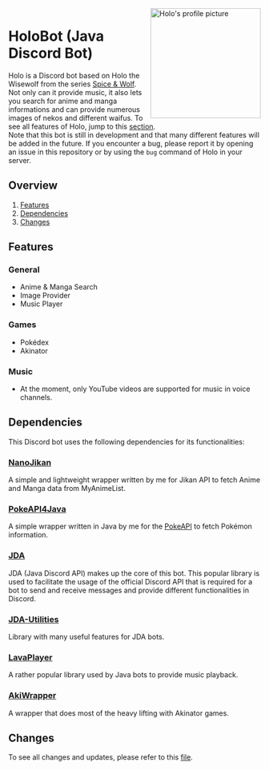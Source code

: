 <img align="right" src="https://github.com/xHarlock/HoloBot/blob/master/src/main/resources/logo.png" height="220" width="220" alt="Holo's profile picture">

# HoloBot (Java Discord Bot)

Holo is a Discord bot based on Holo the Wisewolf from the series [Spice & Wolf](https://en.wikipedia.org/wiki/Spice_and_Wolf). Not only can it provide music, it also lets you search for anime and manga informations and can provide numerous images of nekos and different waifus. To see all features of Holo, jump to this [section](#features).
<br>Note that this bot is still in development and that many different features will be added in the future. If you encounter a bug, please report it by opening an issue in this repository or by using the `bug` command of Holo in your server.

## Overview

1. [Features](#features)
2. [Dependencies](#dependencies)
3. [Changes](#changes)

## Features

### General
* Anime & Manga Search
* Image Provider
* Music Player

### Games
* Pokédex
* Akinator

### Music

* At the moment, only YouTube videos are supported for music in voice channels.

## Dependencies

This Discord bot uses the following dependencies for its functionalities:

### [NanoJikan](https://github.com/xHarlock/NanoJikan)

A simple and lightweight wrapper written by me for Jikan API to fetch Anime and Manga data from MyAnimeList.

### [PokeAPI4Java](https://github.com/xHarlock/PokeAPI4Java)

A simple wrapper written in Java by me for the [PokeAPI](https://pokeapi.co/) to fetch Pokémon information.

### [JDA](https://github.com/DV8FromTheWorld/JDA)

JDA (Java Discord API) makes up the core of this bot. This popular library is used to facilitate the usage of the official Discord API that is required for a bot to send and receive messages and provide different functionalities in Discord.

### [JDA-Utilities](https://github.com/JDA-Applications/JDA-Utilities)

Library with many useful features for JDA bots.

### [LavaPlayer](https://github.com/sedmelluq/lavaplayer)

A rather popular library used by Java bots to provide music playback.

### [AkiWrapper](https://github.com/markozajc/Akiwrapper)

A wrapper that does most of the heavy lifting with Akinator games.

## Changes

To see all changes and updates, please refer to this [file](https://github.com/xHarlock/HoloBot/blob/master/CHANGELOG.md).